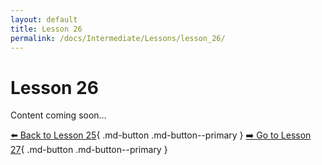 ```yaml
---
layout: default
title: Lesson 26
permalink: /docs/Intermediate/Lessons/lesson_26/
---
```


# Lesson 26

Content coming soon...

[⬅️ Back to Lesson 25](lesson_25.md){ .md-button .md-button--primary }  [➡️ Go to Lesson 27](lesson_27.md){ .md-button .md-button--primary }
